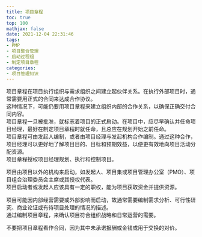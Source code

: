 ```yaml
---
title: 项目章程
toc: true
top: 100
mathjax: false
date: 2021-12-04 22:31:46
tags:
- PMP
- 项目整合管理
- 启动过程组
- 制定项目章程
categories:
- 项目管理知识
---
```

项目章程在项目执行组织与需求组织之间建立起伙伴关系。在执行外部项目时，通常需要用正式的合同来达成合作协议。  
这种情况下，可能仍要用项目章程来建立组织内部的合作关系，以确保正确交付合同内容。  
项目章程一旦被批准，就标志着项目的正式启动。在项目中，应尽早确认并任命项目经理，最好在制定项目章程时就任命，且总应在规划开始之前任命。  
项目章程可由发起人编制，或者由项目经理与发起机构合作编制。通过这种合作，项目经理可以更好地了解项目目的、目标和预期效益，以便更有效地向项目活动分配资源。  
项目章程授权项目经理规划、执行和控制项目。

项目由项目以外的机构来启动，如发起人、项目集或项目管理办公室（PMO）、项目组合治理委员会主席或其授权代表。  
项目启动者或发起人应该具有一定的职权，能为项目获取资金并提供资源。

项目可能因内部经营需要或外部影响而启动，故通常需要编制需求分析、可行性研究、商业论证或有待项目处理的情况的描述。  
通过编制项目章程，来确认项目符合组织战略和日常运营的需要。  

不要把项目章程看作合同，因为其中未承诺报酬或金钱或用于交换的对价。
